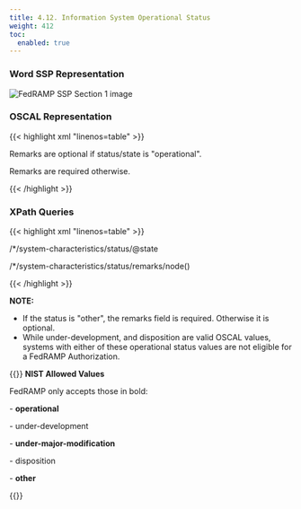 ```yaml
---
title: 4.12. Information System Operational Status
weight: 412
toc:
  enabled: true
---
```


### **Word SSP Representation**

<img src="/img/ssp-figure-4_12.png" alt="FedRAMP SSP Section 1 image">

### **OSCAL Representation**

{{< highlight xml "linenos=table" >}}
   <system-characteristics>
      <!-- cut -->
      <!-- security-impact-level -->
      <status state="operational">
         <remarks>
            <p>Remarks are optional if status/state is "operational".</p>
            <p>Remarks are required otherwise.</p>
         </remarks>
      </status>
      <!-- leveraged-authorization -->
      <!-- cut -->
   </system-characteristics>
{{< /highlight >}}



### **XPath Queries**
{{< highlight xml "linenos=table" >}}
<!-- System's Operational Status: -->
/*/system-characteristics/status/@state

<!-- Remarks on System's Operational Status: -->
/*/system-characteristics/status/remarks/node()

{{< /highlight >}}

**NOTE:** 

- If the status is "other", the remarks field is required. Otherwise it is optional.
- While under-development, and disposition are valid OSCAL values, systems with either of these operational status values are not eligible for a FedRAMP Authorization.

{{<callout>}}
**NIST Allowed Values**</p><p>
FedRAMP only accepts those in bold:</p> <p>- **operational**</p><p>- under-development</p><p>- **under-major-modification**</p><p>- disposition</p><p>- **other**</p><p>
{{</callout>}}